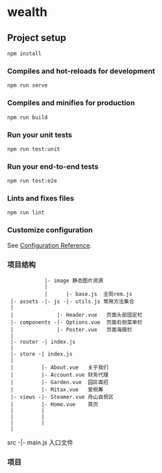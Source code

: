# wealth

## Project setup
```
npm install
```

### Compiles and hot-reloads for development
```
npm run serve
```

### Compiles and minifies for production
```
npm run build
```

### Run your unit tests
```
npm run test:unit
```

### Run your end-to-end tests
```
npm run test:e2e
```

### Lints and fixes files
```
npm run lint
```

### Customize configuration
See [Configuration Reference](https://cli.vuejs.org/config/).


### 项目结构
                |- image 静态图片资源
                |
                |      |- base.js  全局rem.js
     |- assets -|- js -|- utils.js 常用方法集合 
     |
     |              |- Header.vue   页面头部固定栏
     |- components -|- Options.vue  页面右侧菜单栏
     |              |- Poster.vue   页面海报栏
     |
     |- router -| index.js
     |
     |- store -| index.js
     |
     |         |- About.vue   关于我们
     |         |- Account.vue 财务代理
     |         |- Garden.vue  园区直招
     |         |- Mitax.vue   爱税筹
     |- views -|- Steamer.vue 舟山自贸区
     |         |- Home.vue    首页
     |         |
     |         |
     |         |
     |
src -|- main.js 入口文件

### 项目
